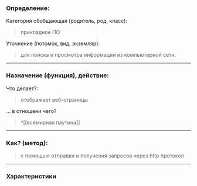 ### Определение:
Категория обобщающая (родитель, род, класс):
>прикладное ПО

Уточнение (потомок, вид, экземляр):
>для поиска и просмотра информации из компьютерной сети.
---
### Назначение (функция), действие:
Что делает?:
>отображает веб-страницы

... в отношени чего?
>^[[всемирная паутина]]

---
### Как? (метод):
>с помощью отправки и получения запросов через http протокол

---
### Характеристики
>
